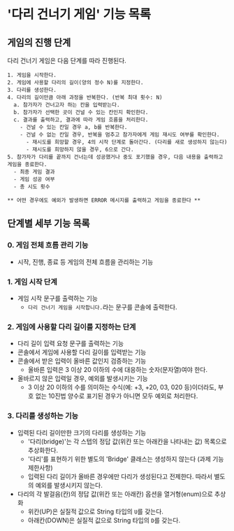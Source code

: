 # '다리 건너기 게임' 기능 목록
## 게임의 진행 단계
다리 건너기 게임은 다음 단계를 따라 진행된다.
```
1. 게임을 시작한다.
2. 게임에 사용할 다리의 길이(양의 정수 N)를 지정한다.
3. 다리를 생성한다.
4. 다리의 길이만큼 아래 과정을 반복한다. (반복 최대 횟수: N)
  a. 참가자가 건너고자 하는 칸을 입력받는다.
  b. 참가자가 선택한 곳이 건널 수 있는 칸인지 확인한다.
  c. 결과를 출력하고, 결과에 따라 게임 흐름을 처리한다.
    - 건널 수 있는 칸일 경우 a, b를 반복한다.
    - 건널 수 없는 칸일 경우, 반복을 멈추고 참가자에게 게임 재시도 여부를 확인한다.
      - 재시도를 희망할 경우, 4의 시작 단계로 돌아간다. (다리를 새로 생성하지 않는다)
      - 재시도를 희망하지 않을 경우, 6으로 간다.
5. 참가자가 다리를 끝까지 건너는데 성공했거나 중도 포기했을 경우, 다음 내용을 출력하고 게임을 종료한다.
  - 최종 게임 결과
  - 게임 성공 여부
  - 총 시도 횟수
  
** 어떤 경우에도 예외가 발생하면 ERROR 메시지를 출력하고 게임을 종료한다 **
```
## 단계별 세부 기능 목록
### 0. 게임 전체 흐름 관리 기능
- 시작, 진행, 종료 등 게임의 전체 흐름을 관리하는 기능

### 1. 게임 시작 단계
- 게임 시작 문구를 출력하는 기능
    - `다리 건너기 게임을 시작합니다.`라는 문구를 콘솔에 출력한다.

### 2. 게임에 사용할 다리 길이를 지정하는 단계
- 다리 길이 입력 요청 문구를 출력하는 기능
- 콘솔에서 게임에 사용할 다리 길이를 입력받는 기능
- 콘솔에서 받은 입력이 올바른 값인지 검증하는 기능
    - 올바른 입력은 3 이상 20 이하의 수에 대응하는 숫자(문자열)여야 한다.
- 올바르지 않은 입력일 경우, 예외를 발생시키는 기능
    - 3 이상 20 이하의 수를 의미하는 수식(예: +3, +20, 03, 020 등)이더라도, 부호 없는 10진법 양수로 표기된 경우가 아니면 모두 예외로 처리한다.

### 3. 다리를 생성하는 기능
- 입력된 다리 길이만한 크기의 다리를 생성하는 기능
    - '다리(bridge)'는 각 스텝의 정답 값(위칸 또는 아래칸을 나타내는 값) 목록으로 추상화한다.
    - '다리'를 표현하기 위한 별도의 'Bridge' 클래스는 생성하지 않는다 (과제 기능 제한사항)
    - 입력된 다리 길이가 올바른 경우에만 다리가 생성된다고 전제한다. 따라서 별도의 예외를 발생시키지 않는다.
- 다리의 각 발걸음(칸)의 정답 값(위칸 또는 아래칸) 옵션을 열거형(enum)으로 추상화
    - 위칸(UP)은 실질적 값으로 String 타입의 `U`를 갖는다.
    - 아래칸(DOWN)은 실질적 값으로 String 타입의 `D`를 갖는다.